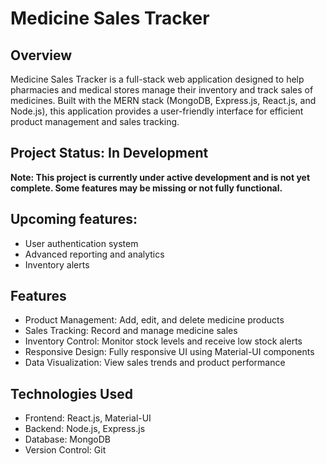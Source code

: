 # Medicine Sales Tracker

## Overview

Medicine Sales Tracker is a full-stack web application designed to help pharmacies and medical stores manage their inventory and track sales of medicines. Built with the MERN stack (MongoDB, Express.js, React.js, and Node.js), this application provides a user-friendly interface for efficient product management and sales tracking.

## Project Status: In Development

**Note: This project is currently under active development and is not yet complete. Some features may be missing or not fully functional.**

## Upcoming features:
- User authentication system
- Advanced reporting and analytics
- Inventory alerts
  
## Features

- Product Management: Add, edit, and delete medicine products
- Sales Tracking: Record and manage medicine sales
- Inventory Control: Monitor stock levels and receive low stock alerts
- Responsive Design: Fully responsive UI using Material-UI components
- Data Visualization: View sales trends and product performance

## Technologies Used

- Frontend: React.js, Material-UI
- Backend: Node.js, Express.js
- Database: MongoDB
- Version Control: Git
